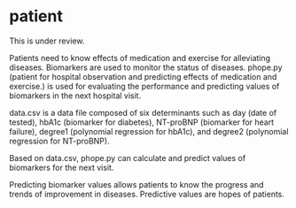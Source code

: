 # patient
This is under review.

Patients need to know effects of medication and exercise for alleviating diseases. 
Biomarkers are used to monitor the status of diseases.
phope.py (patient for hospital observation and predicting effects of medication and exercise.)
is used for evaluating the performance and predicting values of biomarkers in the next hospital visit.

data.csv is a data file composed of six determinants such as day (date of tested), hbA1c (biomarker for diabetes), NT-proBNP (biomarker for heart failure), degree1 (polynomial regression for hbA1c), and degree2 (polynomial regression for NT-proBNP).

Based on data.csv, phope.py can calculate and predict values of biomarkers for the next visit.

Predicting biomarker values allows patients to know the progress and trends of improvement in diseases. Predictive values are hopes of patients.

